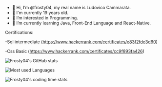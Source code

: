 - 👋 Hi, I’m @frosty04, my real name is Ludovico Cammarata.
- 🔞 I'm currently 19 years old.
- 👀 I’m interested in Programming.
- 🌱 I’m currently learning Java, Front-End Language and React-Native.

Certifications:

-Sql intermediate (https://www.hackerrank.com/certificates/e83f2fde3d60)

-Css Basic (https://www.hackerrank.com/certificates/cc9f893fa426)


![Frosty04's GitHub stats](https://github-readme-stats.vercel.app/api?username=CammarataLudovico&show_icons=true&theme=darcula)

![Most used Languages](https://github-readme-stats.vercel.app/api/top-langs/?username=CammarataLudovico&layout=compact)

![Frosty04's coding time stats](https://github-readme-stats.vercel.app/api/wakatime?username=frosty04)



<!---
frosty04/frosty04 is a ✨ special ✨ repository because its `README.md` (this file) appears on your GitHub profile.
You can click the Preview link to take a look at your changes.
--->
